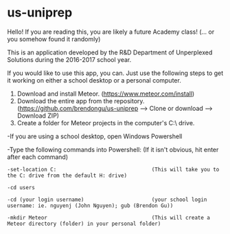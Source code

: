 # us-uniprep

Hello! If you are reading this, you are likely a future Academy class! (... or you somehow found it randomly)

This is an application developed by the R&D Department of Unperplexed Solutions during the 2016-2017 school year.

If you would like to use this app, you can. Just use the following steps to get it working on either a school desktop or a personal
computer. 


1. Download and install Meteor. (https://www.meteor.com/install)
2. Download the entire app from the repository. (https://github.com/brendongu/us-uniprep --> Clone or download --> Download ZIP)
3. Create a folder for Meteor projects in the computer's C:\ drive.

-If you are using a school desktop, open Windows Powershell
    
  -Type the following commands into Powershell:    (If it isn't obvious, hit enter after each command)
        
    -set-location C:                               (This will take you to the C: drive from the default H: drive)
            
    -cd users
    
    -cd (your login username)                      (your school login username: ie. nguyenj (John Nguyen); gub (Brendon Gu))
    
    -mkdir Meteor                                  (This will create a Meteor directory (folder) in your personal folder)
            
           
           
            
          
          
